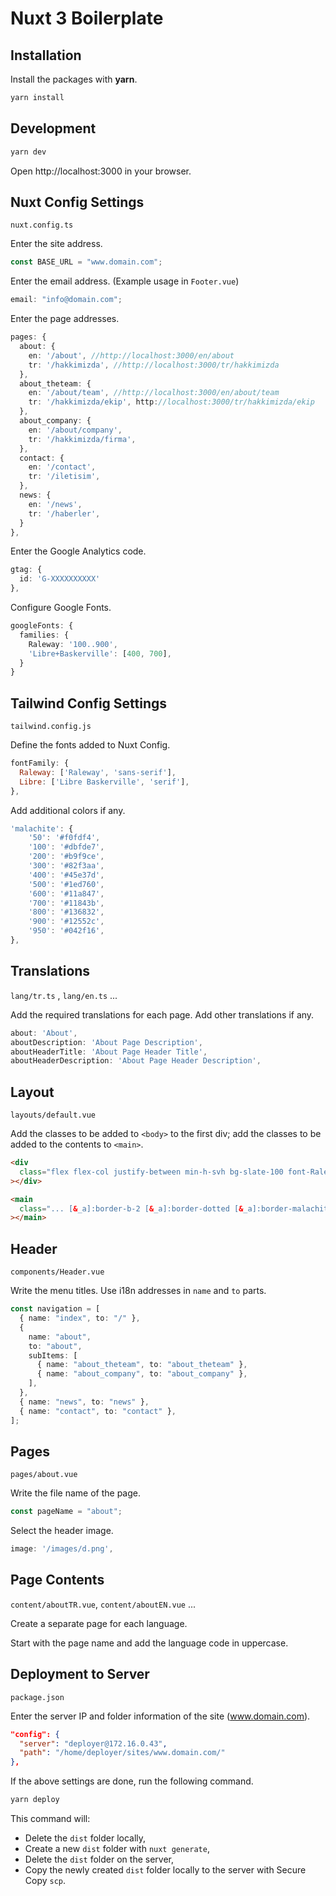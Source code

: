 # Nuxt 3 Boilerplate

## Installation

Install the packages with **yarn**.

```bash
yarn install
```

## Development

```bash
yarn dev
```

Open http://localhost:3000 in your browser.

## Nuxt Config Settings

`nuxt.config.ts`

Enter the site address.

```ts
const BASE_URL = "www.domain.com";
```

Enter the email address. (Example usage in `Footer.vue`)

```ts
email: "info@domain.com";
```

Enter the page addresses.

```ts
pages: {
  about: {
    en: '/about', //http://localhost:3000/en/about
    tr: '/hakkimizda', //http://localhost:3000/tr/hakkimizda
  },
  about_theteam: {
    en: '/about/team', //http://localhost:3000/en/about/team
    tr: '/hakkimizda/ekip', http://localhost:3000/tr/hakkimizda/ekip
  },
  about_company: {
    en: '/about/company',
    tr: '/hakkimizda/firma',
  },
  contact: {
    en: '/contact',
    tr: '/iletisim',
  },
  news: {
    en: '/news',
    tr: '/haberler',
  }
},
```

Enter the Google Analytics code.

```ts
gtag: {
  id: 'G-XXXXXXXXXX'
},
```

Configure Google Fonts.

```ts
googleFonts: {
  families: {
    Raleway: '100..900',
    'Libre+Baskerville': [400, 700],
  }
}
```

## Tailwind Config Settings

`tailwind.config.js`

Define the fonts added to Nuxt Config.

```js
fontFamily: {
  Raleway: ['Raleway', 'sans-serif'],
  Libre: ['Libre Baskerville', 'serif'],
},
```

Add additional colors if any.

```js
'malachite': {
    '50': '#f0fdf4',
    '100': '#dbfde7',
    '200': '#b9f9ce',
    '300': '#82f3aa',
    '400': '#45e37d',
    '500': '#1ed760',
    '600': '#11a847',
    '700': '#11843b',
    '800': '#136832',
    '900': '#12552c',
    '950': '#042f16',
},
```

## Translations

`lang/tr.ts` , `lang/en.ts` ...

Add the required translations for each page. Add other translations if any.

```ts
about: 'About',
aboutDescription: 'About Page Description',
aboutHeaderTitle: 'About Page Header Title',
aboutHeaderDescription: 'About Page Header Description',
```

## Layout

`layouts/default.vue`

Add the classes to be added to `<body>` to the first div; add the classes to be added to the contents to `<main>`.

```html
<div
  class="flex flex-col justify-between min-h-svh bg-slate-100 font-Raleway text-slate-900 dark:bg-slate-900 dark:text-slate-200"
></div>
```

```html
<main
  class="... [&_a]:border-b-2 [&_a]:border-dotted [&_a]:border-malachite-500 hover:[&_a]:border-solid [&_a]:dark:border-malachite-200 [&_p]:mb-4 [&_p]:text-pretty"
></main>
```

## Header

`components/Header.vue`

Write the menu titles. Use i18n addresses in `name` and `to` parts.

```ts
const navigation = [
  { name: "index", to: "/" },
  {
    name: "about",
    to: "about",
    subItems: [
      { name: "about_theteam", to: "about_theteam" },
      { name: "about_company", to: "about_company" },
    ],
  },
  { name: "news", to: "news" },
  { name: "contact", to: "contact" },
];
```

## Pages

`pages/about.vue`

Write the file name of the page.

```ts
const pageName = "about";
```

Select the header image.

```ts
image: '/images/d.png',
```

## Page Contents

`content/aboutTR.vue`, `content/aboutEN.vue` ...

Create a separate page for each language.

Start with the page name and add the language code in uppercase.

## Deployment to Server

`package.json`

Enter the server IP and folder information of the site (www.domain.com).

```json
"config": {
  "server": "deployer@172.16.0.43",
  "path": "/home/deployer/sites/www.domain.com/"
},
```

If the above settings are done, run the following command.

```bash
yarn deploy
```

This command will:

- Delete the `dist` folder locally,
- Create a new `dist` folder with `nuxt generate`,
- Delete the `dist` folder on the server,
- Copy the newly created `dist` folder locally to the server with Secure Copy `scp`.